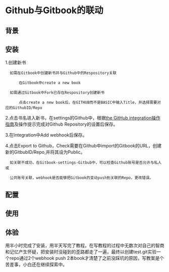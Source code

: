 # Github与Gitbook的联动

## 背景

## 安装

1.创建新书


      如需在Gitbook中创建新书并与Github中的Respository关联

          在Gitbook中create a new book

      如需通过Gitbook中Fork已存在Respository创建新书

          点击create a new book后，在GITHUB而不是BASIC中输入Title，并选择需要对应的GithubID/Repo

2.点击书名进入新书，在settings的Github中，根据[the GitHub integration操作指南](https://help.gitbook.com/github/index.html)及操作提示完成对Github Repository的设置后保存。

3.在Integration中Add webhook后保存。

4.点击Export to Github，Check需要在Github中import的Gitbook的URL，创建新的GitbubID/Repo,并将其设为Public。

      如关联不成功，在Gitbook-settings-Gitbub中，可以检查Github账号是否允许与私人或
      
      公共账号关联，webhook是否能够把Gitbook的变动push到关联的Repo，更改错误。

## 配置

## 使用

## 体验
用半小时完成了安装，用半天写完了教程。在写教程的过程中无数次对自己的智商和记忆产生怀疑，把安装时没碰到的歪路都走了一遍，最终以创建test.git实验一个repo通过2个webhook push 2本book才清楚了之前没踩坑的原因，写教案是个苦差事，小白还在继续探索中。

